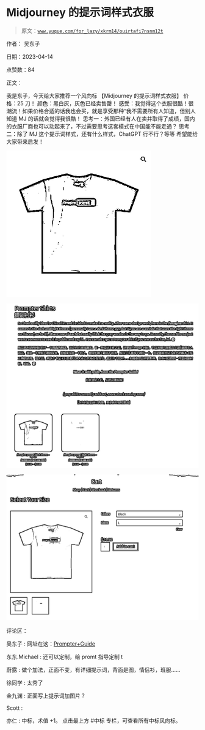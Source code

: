 # Midjourney 的提示词样式衣服

> 原文：[`www.yuque.com/for_lazy/xkrm14/ouirtafi7nsnm12t`](https://www.yuque.com/for_lazy/xkrm14/ouirtafi7nsnm12t)

作者： 吴东子

日期：2023-04-14

点赞数：84

正文：

我是东子，今天给大家推荐一个风向标 【Midjourney 的提示词样式衣服】 价格：25 刀！ 颜色：黑白灰，灰色已经卖售罄！ 感受：我觉得这个衣服很酷！很潮流！如果价格合适的话我也会买，就是享受那种“我不需要所有人知道，但别人知道 MJ 的话就会觉得我很酷！ 思考一：外国已经有人在卖并取得了成绩，国内的衣服厂商也可以动起来了，不过需要思考这套模式在中国能不能走通？ 思考二：除了 MJ 这个提示词样式，还有什么样式，ChatGPT 行不行？等等 希望能给大家带来启发！

![](img/d7ae706ad1252488ffc9d83737fd80aa.png)  

![](img/214e00572392e87cc274282395b866e6.png)  

![](img/57fe40ab1b38945da14b288478c201e6.png)  

评论区：

吴东子 : 网址在这：[Prompter+Guide](https://prompterguide.com/)

东东.Michael : 还可以定制，给 promt 指导定制 t

蔚露 : 做个加法，正面不变，有详细提示词，背面是图，情侣衫，班服……

徐同学 : 太秀了

金九渊 : 正面写上提示词加图片？

Scott :

亦仁 : 中标，术值 +1。 点击最上方 #中标 专栏，可查看所有中标风向标。



